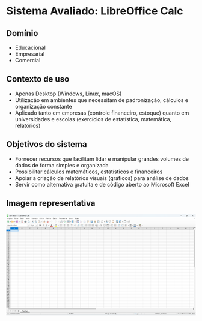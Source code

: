 # Sistema Avaliado: LibreOffice Calc

## Domínio
- Educacional  
- Empresarial  
- Comercial  

## Contexto de uso
- Apenas Desktop (Windows, Linux, macOS)  
- Utilização em ambientes que necessitam de padronização, cálculos e organização constante  
- Aplicado tanto em empresas (controle financeiro, estoque) quanto em universidades e escolas (exercícios de estatística, matemática, relatórios)  

## Objetivos do sistema
- Fornecer recursos que facilitam lidar e manipular grandes volumes de dados de forma simples e organizada  
- Possibilitar cálculos matemáticos, estatísticos e financeiros  
- Apoiar a criação de relatórios visuais (gráficos) para análise de dados  
- Servir como alternativa gratuita e de código aberto ao Microsoft Excel

## Imagem representativa

<img src="https://raw.githubusercontent.com/jhonatan-gonzaga/IHC/9e876c9cfab03bb27468b6d33708ee9927c4eeec/img/Imagem%20representativa.png" alt="Imagem representativa" width="700"/>


